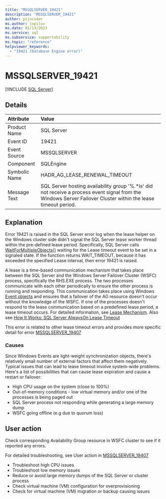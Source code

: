 ```yaml
---
title: "MSSQLSERVER_19421"
description: "MSSQLSERVER_19421"
author: pijocoder
ms.author: jopilov
ms.date: 01/13/2023
ms.service: sql
ms.subservice: supportability
ms.topic: "reference"
helpviewer_keywords:
  - "19421 (Database Engine error)"
---
```

# MSSQLSERVER_19421

[!INCLUDE [SQL Server](../../includes/applies-to-version/sqlserver.md)]

## Details

| Attribute | Value |
| :--- | :--- |
| Product Name | SQL Server |
| Event ID | 19421 |
| Event Source | MSSQLSERVER |
| Component | SQLEngine |
| Symbolic Name | HADR_AG_LEASE_RENEWAL_TIMEOUT |
| Message Text | SQL Server hosting availability group '%.*ls' did not receive a process event signal from the Windows Server Failover Cluster within the lease timeout period. |

## Explanation

Error 19421 is raised in the SQL Server error log when the lease helper on the Windows cluster side didn't signal the SQL Server lease worker thread within the pre-defined lease period. Specifically, SQL Server calls [WaitForMultipleObjects()](/windows/win32/api/synchapi/nf-synchapi-waitformultipleobjects) waiting for the Lease timeout event to be set in a signaled state. If the function returns WAIT_TIMEOUT, because it has exceeded the specified Lease interval, then error 19421 is raised.

A lease is a time-based communication mechanism that takes place between the SQL Server and the Windows Server Failover Cluster (WSFC) process, specifically the RHS.EXE process. The two processes communicate with each other periodically to ensure the other process is running and responding. This communication takes place using Windows [Event objects](/windows/win32/sync/event-objects) and ensures that a failover of the AG resource doesn't occur without the knowledge of the WSFC. If one of the processes doesn't respond to the lease communication based on a predefined lease period, a lease timeout occurs. For detailed information, see [Lease Mechanism](../../database-engine/availability-groups/windows/availability-group-lease-healthcheck-timeout.md). Also see [How It Works: SQL Server AlwaysOn Lease Timeout](https://techcommunity.microsoft.com/t5/sql-server-support-blog/how-it-works-sql-server-alwayson-lease-timeout/ba-p/317268)

This error is related to other lease timeout errors and provides more specific detail for error [MSSQLSERVER_19407](mssqlserver-19407-database-engine-error.md)

### Causes

Since Windows Events are light-weight synchronization objects, there's relatively small number of external factors that affect them negatively. Typical issues that can lead to lease timeout involve system-wide problems. Here's a list of possibilities that can cause lease expiration and cause a restart or failover:

- High CPU usage on the system (close to 100%)
- Out-of-memory conditions - low virtual memory and/or one of the processes is being paged out
- SQL Server process not responding while generating a large memory dump
- WSFC going offline (e.g due to quorum loss)

## User action

Check corresponding Availability Group resource in WSFC cluster to see if it reported any errors.

For detailed troubleshooting, see User action in [MSSQLSERVER_19407](mssqlserver-19407-database-engine-error.md#user-action)

- Troubleshoot high CPU issues
- Troubleshoot low memory issues
- Reduce or avoid large memory dumps of the SQL Server or cluster process
- Check virtual machine (VM) configuration for overprovisioning
- Check for virtual machine (VM) migration or backup causing issues
